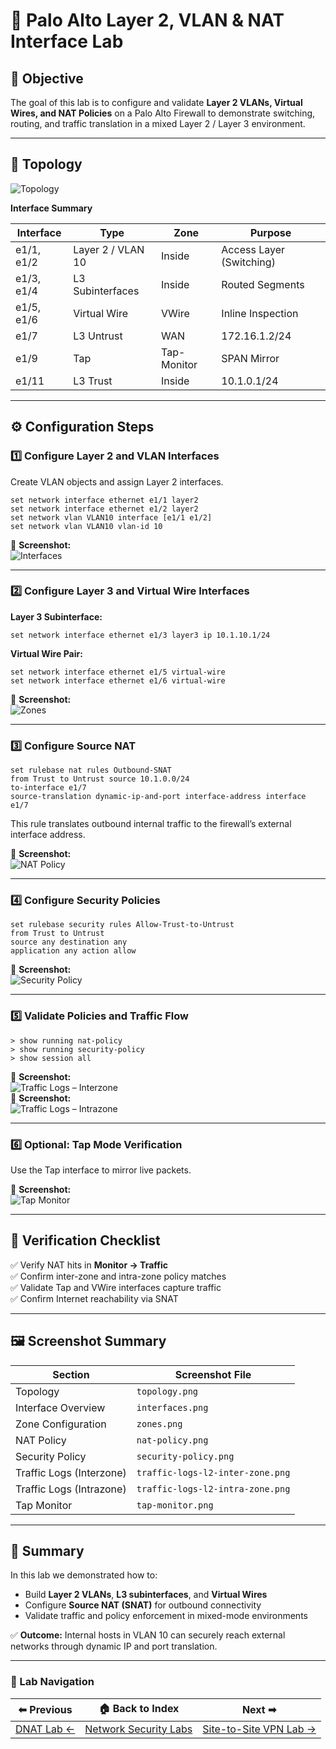 # 🧱 Palo Alto Layer 2, VLAN & NAT Interface Lab

## 🎯 Objective
The goal of this lab is to configure and validate **Layer 2 VLANs, Virtual Wires, and NAT Policies** on a Palo Alto Firewall to demonstrate switching, routing, and traffic translation in a mixed Layer 2 / Layer 3 environment.

---

## 🧩 Topology
![Topology](screenshots/topology.png)

**Interface Summary**

| Interface | Type | Zone | Purpose |
|------------|------|------|----------|
| e1/1, e1/2 | Layer 2 / VLAN 10 | Inside | Access Layer (Switching) |
| e1/3, e1/4 | L3 Subinterfaces | Inside | Routed Segments |
| e1/5, e1/6 | Virtual Wire | VWire | Inline Inspection |
| e1/7 | L3 Untrust | WAN | 172.16.1.2/24 |
| e1/9 | Tap | Tap-Monitor | SPAN Mirror |
| e1/11 | L3 Trust | Inside | 10.1.0.1/24 |

---

## ⚙️ Configuration Steps

### 1️⃣ Configure Layer 2 and VLAN Interfaces
Create VLAN objects and assign Layer 2 interfaces.

```
set network interface ethernet e1/1 layer2
set network interface ethernet e1/2 layer2
set network vlan VLAN10 interface [e1/1 e1/2]
set network vlan VLAN10 vlan-id 10
```

📸 **Screenshot:**  
![Interfaces](screenshots/interfaces.png)

---

### 2️⃣ Configure Layer 3 and Virtual Wire Interfaces
**Layer 3 Subinterface:**
```
set network interface ethernet e1/3 layer3 ip 10.1.10.1/24
```

**Virtual Wire Pair:**
```
set network interface ethernet e1/5 virtual-wire
set network interface ethernet e1/6 virtual-wire
```

📸 **Screenshot:**  
![Zones](screenshots/zones.png)

---

### 3️⃣ Configure Source NAT
```
set rulebase nat rules Outbound-SNAT
from Trust to Untrust source 10.1.0.0/24
to-interface e1/7
source-translation dynamic-ip-and-port interface-address interface e1/7
```

This rule translates outbound internal traffic to the firewall’s external interface address.

📸 **Screenshot:**  
![NAT Policy](screenshots/nat-policy.png)

---

### 4️⃣ Configure Security Policies
```
set rulebase security rules Allow-Trust-to-Untrust
from Trust to Untrust
source any destination any
application any action allow
```

📸 **Screenshot:**  
![Security Policy](screenshots/security-policy.png)

---

### 5️⃣ Validate Policies and Traffic Flow
```
> show running nat-policy
> show running security-policy
> show session all
```

📸 **Screenshot:**  
![Traffic Logs – Interzone](screenshots/traffic-logs-l2-inter-zone.png)  
📸 **Screenshot:**  
![Traffic Logs – Intrazone](screenshots/traffic-logs-l2-intra-zone.png)

---

### 6️⃣ Optional: Tap Mode Verification
Use the Tap interface to mirror live packets.

📸 **Screenshot:**  
![Tap Monitor](screenshots/tap-monitor.png)

---

## 🧪 Verification Checklist
✅ Verify NAT hits in **Monitor → Traffic**  
✅ Confirm inter-zone and intra-zone policy matches  
✅ Validate Tap and VWire interfaces capture traffic  
✅ Confirm Internet reachability via SNAT  

---

## 🖼️ Screenshot Summary
| Section | Screenshot File |
|----------|----------------|
| Topology | `topology.png` |
| Interface Overview | `interfaces.png` |
| Zone Configuration | `zones.png` |
| NAT Policy | `nat-policy.png` |
| Security Policy | `security-policy.png` |
| Traffic Logs (Interzone) | `traffic-logs-l2-inter-zone.png` |
| Traffic Logs (Intrazone) | `traffic-logs-l2-intra-zone.png` |
| Tap Monitor | `tap-monitor.png` |

---

## 🧾 Summary
In this lab we demonstrated how to:
- Build **Layer 2 VLANs**, **L3 subinterfaces**, and **Virtual Wires**
- Configure **Source NAT (SNAT)** for outbound connectivity
- Validate traffic and policy enforcement in mixed-mode environments  

✅ **Outcome:** Internal hosts in VLAN 10 can securely reach external networks through dynamic IP and port translation.

---

### 🔁 Lab Navigation

| ⬅ Previous | 🏠 Back to Index | Next ➡ |
|-------------|-----------------|---------|
| [DNAT Lab ←](../palo-alto-dnat-lab/index.md) | [Network Security Labs](../index.md) | [Site-to-Site VPN Lab →](../palo-alto-site-to-site-vpn/index.md) |


